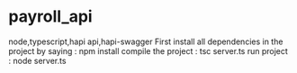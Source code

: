 # payroll_api
node,typescript,hapi api,hapi-swagger
First install all dependencies in the project by saying : npm install
compile the project : tsc server.ts
run project : node server.ts
